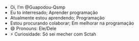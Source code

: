 - Oi, I’m @Guapodou-Qsmp
- Eu to interresado; Aprender programação
- Atualmente estou aprendendo; Programação 
- Estou procurando colaborar; Em melhorar na programação
- 😄 Pronouns: Ele/Dele
- ⚡ Curiosidade: Só sei mecher com Sctah

<!---
Guapodou-Qsmp/Guapodou-Qsmp is a ✨ special ✨ repository because its `README.md` (this file) appears on your GitHub profile.
You can click the Preview link to take a look at your changes.
--->
